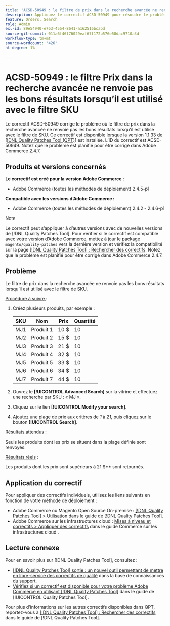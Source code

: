 ```yaml
---
title: 'ACSD-50949 : le filtre de prix dans la recherche avancée ne renvoie pas les bons résultats lorsqu’il est utilisé avec le filtre de SKU'
description: Appliquez le correctif ACSD-50949 pour résoudre le problème d’Adobe Commerce en raison duquel le filtre de prix dans la recherche avancée ne renvoie pas les résultats appropriés lorsqu’il est utilisé avec le filtre de SKU.
feature: Orders, Search
role: Admin
exl-id: 89e54940-e763-4554-8641-a162516bcabd
source-git-commit: 011a6f46f76029eaf67f172b576e58dac9710a3d
workflow-type: tm+mt
source-wordcount: '426'
ht-degree: 1%

---
```


# ACSD-50949 : le filtre Prix dans la recherche avancée ne renvoie pas les bons résultats lorsqu’il est utilisé avec le filtre SKU

Le correctif ACSD-50949 corrige le problème où le filtre de prix dans la recherche avancée ne renvoie pas les bons résultats lorsqu’il est utilisé avec le filtre de SKU. Ce correctif est disponible lorsque la version 1.1.33 de [[!DNL Quality Patches Tool (QPT)]](https://experienceleague.adobe.com/fr/docs/commerce-operations/tools/quality-patches-tool/quality-patches-tool-to-self-serve-quality-patches) est installée. L’ID du correctif est ACSD-50949. Notez que le problème est planifié pour être corrigé dans Adobe Commerce 2.4.7.

## Produits et versions concernés

**Le correctif est créé pour la version Adobe Commerce :**

* Adobe Commerce (toutes les méthodes de déploiement) 2.4.5-p1

**Compatible avec les versions d’Adobe Commerce :**

* Adobe Commerce (toutes les méthodes de déploiement) 2.4.2 - 2.4.6-p1

>[!NOTE]
>
>Le correctif peut s’appliquer à d’autres versions avec de nouvelles versions de [!DNL Quality Patches Tool]. Pour vérifier si le correctif est compatible avec votre version d’Adobe Commerce, mettez à jour le package `magento/quality-patches` vers la dernière version et vérifiez la compatibilité sur la page [[!DNL Quality Patches Tool] : Rechercher des correctifs](<https://experienceleague.adobe.com/tools/commerce-quality-patches/index.html?lang=fr>). Notez que le problème est planifié pour être corrigé dans Adobe Commerce 2.4.7.

## Problème

Le filtre de prix dans la recherche avancée ne renvoie pas les bons résultats lorsqu’il est utilisé avec le filtre de SKU.

<u>Procédure à suivre </u> :

1. Créez plusieurs produits, par exemple :

   | SKU | Nom | Prix | Quantité |
   |-----|-----------|-------|----------|
   | MJ1 | Produit 1 | 10 $ | 10 |
   | MJ2 | Produit 2 | 15 $ | 10 |
   | MJ3 | Produit 3 | 21 $ | 10 |
   | MJ4 | Produit 4 | 32 $ | 10 |
   | MJ5 | Produit 5 | 33 $ | 10 |
   | MJ6 | Produit 6 | 34 $ | 10 |
   | MJ7 | Produit 7 | 44 $ | 10 |

1. Ouvrez le **[!UICONTROL Advanced Search]** sur la vitrine et effectuez une recherche par SKU : « MJ ».
1. Cliquez sur le lien **[!UICONTROL Modify your search]**.
1. Ajoutez une plage de prix aux critères de *1* à *21*, puis cliquez sur le bouton **[!UICONTROL Search]**.

<u>Résultats attendus</u> :

Seuls les produits dont les prix se situent dans la plage définie sont renvoyés.

<u>Résultats réels</u> :

Les produits dont les prix sont supérieurs à 21 $** sont retournés.

## Application du correctif

Pour appliquer des correctifs individuels, utilisez les liens suivants en fonction de votre méthode de déploiement :

* Adobe Commerce ou Magento Open Source On-premise : [[!DNL Quality Patches Tool] > Utilisation](/help/tools/quality-patches-tool/usage.md) dans le guide de [!DNL Quality Patches Tool].
* Adobe Commerce sur les infrastructures cloud : [Mises à niveau et correctifs > Appliquer des correctifs](https://experienceleague.adobe.com/docs/commerce-cloud-service/user-guide/develop/upgrade/apply-patches.html?lang=fr) dans le guide Commerce sur les infrastructures cloud .

## Lecture connexe

Pour en savoir plus sur [!DNL Quality Patches Tool], consultez :

* [[!DNL Quality Patches Tool] sortie : un nouvel outil permettant de mettre en libre-service des correctifs de qualité](https://experienceleague.adobe.com/fr/docs/commerce-operations/tools/quality-patches-tool/quality-patches-tool-to-self-serve-quality-patches) dans la base de connaissances du support.
* [Vérifiez si un correctif est disponible pour votre problème Adobe Commerce en utilisant [!DNL Quality Patches Tool]](/help/tools/quality-patches-tool/patches-available-in-qpt/check-patch-for-magento-issue-with-magento-quality-patches.md) dans le guide de [!UICONTROL Quality Patches Tool].


Pour plus d’informations sur les autres correctifs disponibles dans QPT, reportez-vous à [[!DNL Quality Patches Tool] : Rechercher des correctifs](<https://experienceleague.adobe.com/tools/commerce-quality-patches/index.html?lang=fr>) dans le guide de [!DNL Quality Patches Tool].
